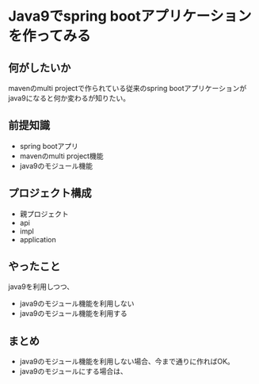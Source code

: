 # Java9でspring bootアプリケーションを作ってみる
## 何がしたいか
mavenのmulti projectで作られている従来のspring bootアプリケーションがjava9になると何か変わるが知りたい。

## 前提知識
- spring bootアプリ
- mavenのmulti project機能
- java9のモジュール機能

## プロジェクト構成
- 親プロジェクト
- api
- impl
- application

## やったこと
java9を利用しつつ、
- java9のモジュール機能を利用しない
- java9のモジュール機能を利用する

## まとめ
- java9のモジュール機能を利用しない場合、今まで通りに作ればOK。
- java9のモジュールにする場合は、


